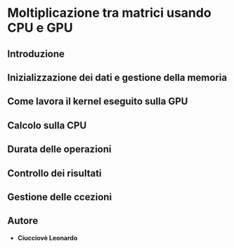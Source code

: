 # Moltiplicazione tra matrici usando CPU e GPU
## Introduzione
## Inizializzazione dei dati e gestione della memoria
## Come lavora il kernel eseguito sulla GPU
## Calcolo sulla CPU
## Durata delle operazioni
## Controllo dei risultati
## Gestione delle ccezioni
## Autore
- <b>Ciucciovè Leonardo</b>
